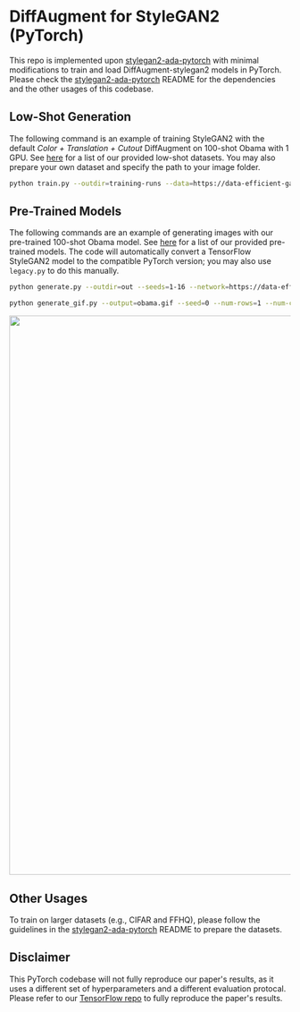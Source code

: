 # DiffAugment for StyleGAN2 (PyTorch)

This repo is implemented upon [stylegan2-ada-pytorch](https://github.com/NVlabs/stylegan2-ada-pytorch) with minimal modifications to train and load DiffAugment-stylegan2 models in PyTorch. Please check the [stylegan2-ada-pytorch](https://github.com/NVlabs/stylegan2-ada-pytorch) README for the dependencies and the other usages of this codebase.

## Low-Shot Generation

The following command is an example of training StyleGAN2 with the default *Color + Translation + Cutout* DiffAugment on 100-shot Obama with 1 GPU. See [here](https://data-efficient-gans.mit.edu/datasets/) for a list of our provided low-shot datasets. You may also prepare your own dataset and specify the path to your image folder.
```bash
python train.py --outdir=training-runs --data=https://data-efficient-gans.mit.edu/datasets/100-shot-obama.zip --gpus=1
```

## Pre-Trained Models

The following commands are an example of generating images with our pre-trained 100-shot Obama model. See [here](https://data-efficient-gans.mit.edu/models/) for a list of our provided pre-trained models. The code will automatically convert a TensorFlow StyleGAN2 model to the compatible PyTorch version; you may also use `legacy.py` to do this manually.
```bash
python generate.py --outdir=out --seeds=1-16 --network=https://data-efficient-gans.mit.edu/models/DiffAugment-stylegan2-100-shot-obama.pkl

python generate_gif.py --output=obama.gif --seed=0 --num-rows=1 --num-cols=8 --network=https://data-efficient-gans.mit.edu/models/DiffAugment-stylegan2-100-shot-obama.pkl
```

<img src="../imgs/obama.gif" width="1000px"/>

## Other Usages

To train on larger datasets (e.g., CIFAR and FFHQ), please follow the guidelines in the [stylegan2-ada-pytorch](https://github.com/NVlabs/stylegan2-ada-pytorch) README to prepare the datasets.

## Disclaimer

This PyTorch codebase will not fully reproduce our paper's results, as it uses a different set of hyperparameters and a different evaluation protocal. Please refer to our [TensorFlow repo](https://github.com/mit-han-lab/data-efficient-gans/tree/master/DiffAugment-stylegan2) to fully reproduce the paper's results.
